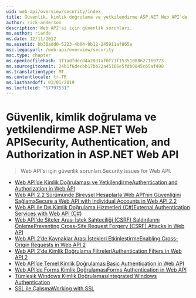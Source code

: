 ```yaml
---
uid: web-api/overview/security/index
title: Güvenlik, kimlik doğrulama ve yetkilendirme ASP.NET Web API'de | Microsoft Docs
author: rick-anderson
description: Web API'si için güvenlik sorunları.
ms.author: riande
ms.date: 12/11/2012
ms.assetid: bb38add0-5223-4b04-9b12-245911af865a
msc.legacyurl: /web-api/overview/security
msc.type: chapter
ms.openlocfilehash: 3f1adfdecd4a2031af0f71f15351088627169773
ms.sourcegitcommit: 24b1f6decbb17bb22a45166e5fdb0845c65af498
ms.translationtype: MT
ms.contentlocale: tr-TR
ms.lasthandoff: 03/01/2019
ms.locfileid: "57797531"
---
```

<a name="security-authentication-and-authorization-in-aspnet-web-api"></a><span data-ttu-id="fe640-103">Güvenlik, kimlik doğrulama ve yetkilendirme ASP.NET Web API</span><span class="sxs-lookup"><span data-stu-id="fe640-103">Security, Authentication, and Authorization in ASP.NET Web API</span></span>
====================
> <span data-ttu-id="fe640-104">Web API'si için güvenlik sorunları.</span><span class="sxs-lookup"><span data-stu-id="fe640-104">Security issues for Web API.</span></span>


- [<span data-ttu-id="fe640-105">Web API’de Kimlik Doğrulaması ve Yetkilendirme</span><span class="sxs-lookup"><span data-stu-id="fe640-105">Authentication and Authorization in Web API</span></span>](authentication-and-authorization-in-aspnet-web-api.md)
- [<span data-ttu-id="fe640-106">Web API 2.2 Sürümünde Bireysel Hesaplarla Web API’nin Güvenliğini Sağlama</span><span class="sxs-lookup"><span data-stu-id="fe640-106">Secure a Web API with Individual Accounts in Web API 2.2</span></span>](individual-accounts-in-web-api.md)
- [<span data-ttu-id="fe640-107">Web API ile Dış Kimlik Doğrulama Hizmetleri (C#)</span><span class="sxs-lookup"><span data-stu-id="fe640-107">External Authentication Services with Web API (C#)</span></span>](external-authentication-services.md)
- [<span data-ttu-id="fe640-108">Web API'de Siteler Arası İstek Sahteciliği (CSRF) Saldırılarını Önleme</span><span class="sxs-lookup"><span data-stu-id="fe640-108">Preventing Cross-Site Request Forgery (CSRF) Attacks in Web API</span></span>](preventing-cross-site-request-forgery-csrf-attacks.md)
- [<span data-ttu-id="fe640-109">Web API 2’de Kaynaklar Arası İstekleri Etkinleştirme</span><span class="sxs-lookup"><span data-stu-id="fe640-109">Enabling Cross-Origin Requests in Web API 2</span></span>](enabling-cross-origin-requests-in-web-api.md)
- [<span data-ttu-id="fe640-110">Web API 2’de Kimlik Doğrulama Filtreleri</span><span class="sxs-lookup"><span data-stu-id="fe640-110">Authentication Filters in Web API 2</span></span>](authentication-filters.md)
- [<span data-ttu-id="fe640-111">Web API’de Temel Kimlik Doğrulaması</span><span class="sxs-lookup"><span data-stu-id="fe640-111">Basic Authentication in Web API</span></span>](basic-authentication.md)
- [<span data-ttu-id="fe640-112">Web API’de Forms Kimlik Doğrulaması</span><span class="sxs-lookup"><span data-stu-id="fe640-112">Forms Authentication in Web API</span></span>](forms-authentication.md)
- [<span data-ttu-id="fe640-113">Tümleşik Windows Kimlik Doğrulaması</span><span class="sxs-lookup"><span data-stu-id="fe640-113">Integrated Windows Authentication</span></span>](integrated-windows-authentication.md)
- [<span data-ttu-id="fe640-114">SSL ile Çalışma</span><span class="sxs-lookup"><span data-stu-id="fe640-114">Working with SSL</span></span>](working-with-ssl-in-web-api.md)
